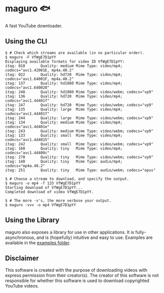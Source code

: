 # maguro 🐟

A fast YouTube downloader.

## Using the CLI

```
$ # Check which streams are available (in no particular order).
$ maguro -F VfWgE7D1pYY
Displaying available formats for video ID VfWgE7D1pYY:
itag: 018       Quality: medium Mime Type: video/mp4; codecs="avc1.42001E, mp4a.40.2"
itag: 022       Quality: hd720  Mime Type: video/mp4; codecs="avc1.64001F, mp4a.40.2"
itag: 137       Quality: hd1080 Mime Type: video/mp4; codecs="avc1.640028"
itag: 248       Quality: hd1080 Mime Type: video/webm; codecs="vp9"
itag: 136       Quality: hd720  Mime Type: video/mp4; codecs="avc1.4d401f"
itag: 247       Quality: hd720  Mime Type: video/webm; codecs="vp9"
itag: 135       Quality: large  Mime Type: video/mp4; codecs="avc1.4d401f"
itag: 244       Quality: large  Mime Type: video/webm; codecs="vp9"
itag: 134       Quality: medium Mime Type: video/mp4; codecs="avc1.4d401e"
itag: 243       Quality: medium Mime Type: video/webm; codecs="vp9"
itag: 133       Quality: small  Mime Type: video/mp4; codecs="avc1.4d4015"
itag: 242       Quality: small  Mime Type: video/webm; codecs="vp9"
itag: 160       Quality: tiny   Mime Type: video/mp4; codecs="avc1.4d400c"
itag: 278       Quality: tiny   Mime Type: video/webm; codecs="vp9"
itag: 140       Quality: tiny   Mime Type: audio/mp4; codecs="mp4a.40.2"
itag: 251       Quality: tiny   Mime Type: audio/webm; codecs="opus"

$ # Choose a stream to download, and specify the output.
$ maguro -o mp4 -f 133 VfWgE7D1pYY
Starting download of VfWgE7D1pYY...
Completed download of video VfWgE7D1pYY.

$ # The more -v's, the more verbose your output.
$ maguro -vvv -o mp4 VfWgE7D1pYY
```

## Using the Library

maguro also exposes a library for use in other applications. It is fully-asynchronous, and is (hopefully)
intuitive and easy to use. Examples are available in the [examples folder](./examples).

## Disclaimer

This software is created with the purpose of downloading videos with express
permission from their creator(s). The creator of this software is not
responsible for whether this software is used to download copyrighted YouTube
videos.
